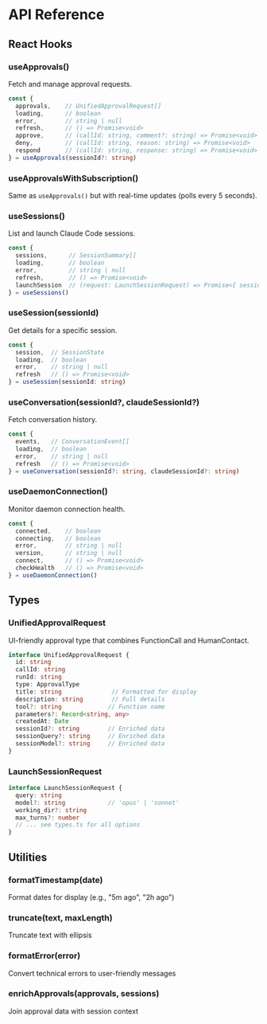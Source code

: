 # API Reference

## React Hooks

### useApprovals()

Fetch and manage approval requests.

```typescript
const {
  approvals,    // UnifiedApprovalRequest[]
  loading,      // boolean
  error,        // string | null
  refresh,      // () => Promise<void>
  approve,      // (callId: string, comment?: string) => Promise<void>
  deny,         // (callId: string, reason: string) => Promise<void>
  respond       // (callId: string, response: string) => Promise<void>
} = useApprovals(sessionId?: string)
```

### useApprovalsWithSubscription()

Same as `useApprovals()` but with real-time updates (polls every 5 seconds).

### useSessions()

List and launch Claude Code sessions.

```typescript
const {
  sessions,      // SessionSummary[]
  loading,       // boolean
  error,         // string | null
  refresh,       // () => Promise<void>
  launchSession  // (request: LaunchSessionRequest) => Promise<{ sessionId, runId }>
} = useSessions()
```

### useSession(sessionId)

Get details for a specific session.

```typescript
const {
  session,  // SessionState
  loading,  // boolean
  error,    // string | null
  refresh   // () => Promise<void>
} = useSession(sessionId: string)
```

### useConversation(sessionId?, claudeSessionId?)

Fetch conversation history.

```typescript
const {
  events,   // ConversationEvent[]
  loading,  // boolean
  error,    // string | null
  refresh   // () => Promise<void>
} = useConversation(sessionId?: string, claudeSessionId?: string)
```

### useDaemonConnection()

Monitor daemon connection health.

```typescript
const {
  connected,    // boolean
  connecting,   // boolean
  error,        // string | null
  version,      // string | null
  connect,      // () => Promise<void>
  checkHealth   // () => Promise<void>
} = useDaemonConnection()
```

## Types

### UnifiedApprovalRequest

UI-friendly approval type that combines FunctionCall and HumanContact.

```typescript
interface UnifiedApprovalRequest {
  id: string
  callId: string
  runId: string
  type: ApprovalType
  title: string              // Formatted for display
  description: string        // Full details
  tool?: string             // Function name
  parameters?: Record<string, any>
  createdAt: Date
  sessionId?: string        // Enriched data
  sessionQuery?: string     // Enriched data
  sessionModel?: string     // Enriched data
}
```

### LaunchSessionRequest

```typescript
interface LaunchSessionRequest {
  query: string
  model?: string            // 'opus' | 'sonnet'
  working_dir?: string
  max_turns?: number
  // ... see types.ts for all options
}
```

## Utilities

### formatTimestamp(date)
Format dates for display (e.g., "5m ago", "2h ago")

### truncate(text, maxLength)
Truncate text with ellipsis

### formatError(error)
Convert technical errors to user-friendly messages

### enrichApprovals(approvals, sessions)
Join approval data with session context